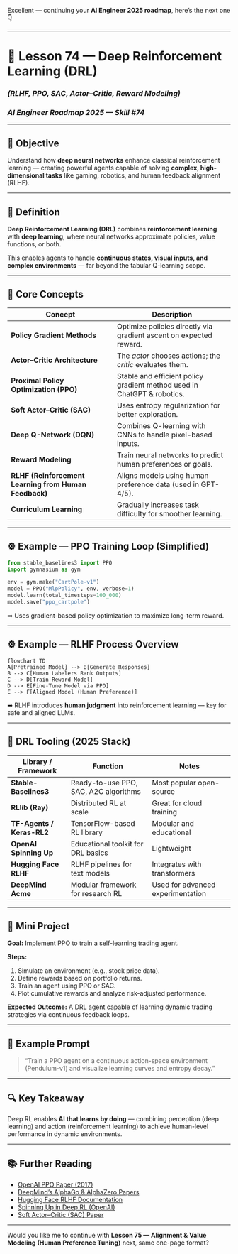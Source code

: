 Excellent — continuing your **AI Engineer 2025 roadmap**, here’s the next one 👇

---

# 🤖 Lesson 74 — Deep Reinforcement Learning (DRL)

### *(RLHF, PPO, SAC, Actor–Critic, Reward Modeling)*

### *AI Engineer Roadmap 2025 — Skill #74*

---

## 🎯 Objective

Understand how **deep neural networks** enhance classical reinforcement learning — creating powerful agents capable of solving **complex, high-dimensional tasks** like gaming, robotics, and human feedback alignment (RLHF).

---

## 🧩 Definition

**Deep Reinforcement Learning (DRL)** combines **reinforcement learning** with **deep learning**, where neural networks approximate policies, value functions, or both.

This enables agents to handle **continuous states, visual inputs, and complex environments** — far beyond the tabular Q-learning scope.

---

## 🧠 Core Concepts

| Concept                                               | Description                                                             |
| ----------------------------------------------------- | ----------------------------------------------------------------------- |
| **Policy Gradient Methods**                           | Optimize policies directly via gradient ascent on expected reward.      |
| **Actor–Critic Architecture**                         | The *actor* chooses actions; the *critic* evaluates them.               |
| **Proximal Policy Optimization (PPO)**                | Stable and efficient policy gradient method used in ChatGPT & robotics. |
| **Soft Actor–Critic (SAC)**                           | Uses entropy regularization for better exploration.                     |
| **Deep Q-Network (DQN)**                              | Combines Q-learning with CNNs to handle pixel-based inputs.             |
| **Reward Modeling**                                   | Train neural networks to predict human preferences or goals.            |
| **RLHF (Reinforcement Learning from Human Feedback)** | Aligns models using human preference data (used in GPT-4/5).            |
| **Curriculum Learning**                               | Gradually increases task difficulty for smoother learning.              |

---

## ⚙️ Example — PPO Training Loop (Simplified)

```python
from stable_baselines3 import PPO
import gymnasium as gym

env = gym.make("CartPole-v1")
model = PPO("MlpPolicy", env, verbose=1)
model.learn(total_timesteps=100_000)
model.save("ppo_cartpole")
```

➡ Uses gradient-based policy optimization to maximize long-term reward.

---

## ⚙️ Example — RLHF Process Overview

```mermaid
flowchart TD
A[Pretrained Model] --> B[Generate Responses]
B --> C[Human Labelers Rank Outputs]
C --> D[Train Reward Model]
D --> E[Fine-Tune Model via PPO]
E --> F[Aligned Model (Human Preference)]
```

➡ RLHF introduces **human judgment** into reinforcement learning — key for safe and aligned LLMs.

---

## 🧱 DRL Tooling (2025 Stack)

| Library / Framework       | Function                              | Notes                             |
| ------------------------- | ------------------------------------- | --------------------------------- |
| **Stable-Baselines3**     | Ready-to-use PPO, SAC, A2C algorithms | Most popular open-source          |
| **RLlib (Ray)**           | Distributed RL at scale               | Great for cloud training          |
| **TF-Agents / Keras-RL2** | TensorFlow-based RL library           | Modular and educational           |
| **OpenAI Spinning Up**    | Educational toolkit for DRL basics    | Lightweight                       |
| **Hugging Face RLHF**     | RLHF pipelines for text models        | Integrates with transformers      |
| **DeepMind Acme**         | Modular framework for research RL     | Used for advanced experimentation |

---

## 📘 Mini Project

**Goal:** Implement PPO to train a self-learning trading agent.

**Steps:**

1. Simulate an environment (e.g., stock price data).
2. Define rewards based on portfolio returns.
3. Train an agent using PPO or SAC.
4. Plot cumulative rewards and analyze risk-adjusted performance.

**Expected Outcome:**
A DRL agent capable of learning dynamic trading strategies via continuous feedback loops.

---

## 🧠 Example Prompt

> “Train a PPO agent on a continuous action-space environment (Pendulum-v1) and visualize learning curves and entropy decay.”

---

## 🔍 Key Takeaway

Deep RL enables **AI that learns by doing** — combining perception (deep learning) and action (reinforcement learning) to achieve human-level performance in dynamic environments.

---

## 📚 Further Reading

* [OpenAI PPO Paper (2017)](https://arxiv.org/abs/1707.06347)
* [DeepMind’s AlphaGo & AlphaZero Papers](https://deepmind.com/research)
* [Hugging Face RLHF Documentation](https://huggingface.co/blog/rlhf)
* [Spinning Up in Deep RL (OpenAI)](https://spinningup.openai.com/en/latest/)
* [Soft Actor–Critic (SAC) Paper](https://arxiv.org/abs/1801.01290)

---

Would you like me to continue with **Lesson 75 — Alignment & Value Modeling (Human Preference Tuning)** next, same one-page format?

